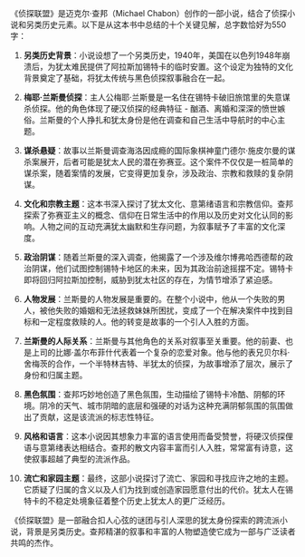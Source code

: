 《侦探联盟》是迈克尔·查邦（Michael Chabon）创作的一部小说，结合了侦探小说和另类历史元素。以下是从这本书中总结的十个关键见解，总字数恰好为550字：

1. **另类历史背景**：小说设想了一个另类历史，1940年，美国在以色列1948年崩溃后，为犹太难民提供了阿拉斯加锡特卡的临时安置。这个设定为独特的文化背景奠定了基础，将犹太传统与黑色侦探叙事融合在一起。

2. **梅耶·兰斯曼侦探**：主人公梅耶·兰斯曼是一名住在锡特卡破旧旅馆里的失意谋杀侦探。他的角色体现了硬汉侦探的经典特征 - 酗酒、离婚和深深的愤世嫉俗。兰斯曼的个人挣扎和犹太身份是他在调查和自己生活中导航时的中心主题。

3. **谋杀悬疑**：故事以兰斯曼调查海洛因成瘾的国际象棋神童门德尔·施皮尔曼的谋杀案展开，后者可能是犹太人民的潜在弥赛亚。这个案件不仅仅是一桩简单的谋杀案，随着案情的发展，它变得更加复杂，涉及政治、宗教和救赎的复杂阴谋。

4. **文化和宗教主题**：这本书深入探讨了犹太文化、意第绪语言和宗教信仰。查邦探索了弥赛亚主义的概念、信仰在日常生活中的作用以及历史对文化认同的影响。人物之间的互动充满犹太幽默和生存问题，为叙事赋予了丰富的文化深度。

5. **政治阴谋**：随着兰斯曼的深入调查，他揭露了一个涉及维尔博弗哈西德帮的政治阴谋，他们试图控制锡特卡地区的未来，因为其政治前途摇摆不定。锡特卡即将回归阿拉斯加控制，威胁到犹太社区的存在，为情节增添了紧迫感。

6. **人物发展**：兰斯曼的人物发展是重要的。在整个小说中，他从一个失败的男人，被他失败的婚姻和无法拯救妹妹所困扰，变成了一个在解决案件中找到目标和一定程度救赎的人。他的转变是故事的一个引人入胜的方面。

7. **兰斯曼的人际关系**：兰斯曼与其他角色的关系对叙事至关重要。他的前妻、也是上司的比娜·盖尔布菲什代表着一个复杂的恋爱对象。他与他的表兄贝尔科·舍梅茨的合作，一个半特林吉特、半犹太的侦探，为故事增添了层次，展示了身份和归属主题。

8. **黑色氛围**：查邦巧妙地创造了黑色氛围，生动描绘了锡特卡冷酷、阴郁的环境。阴冷的天气、城市阴暗的底层和强硬的对话为这种充满阴郁氛围的氛围做出了贡献，这是该流派的标志性特征。

9. **风格和语言**：这本小说因其想象力丰富的语言使用而备受赞誉，将硬汉侦探俚语与意第绪表达相结合。查邦的散文内容丰富而引人入胜，常常富有诗意，这使叙事超越了典型的流派作品。

10. **流亡和家园主题**：最终，这部小说探讨了流亡、家园和寻找应许之地的主题。它质疑了归属的含义以及人们为找到或创造家园愿意付出的代价。犹太人在锡特卡的不稳定处境象征着整个历史上犹太人的更广泛经历。

《侦探联盟》是一部融合扣人心弦的谜团与引人深思的犹太身份探索的跨流派小说，背景是另类历史。查邦精湛的叙事和丰富的人物塑造使它成为一部与广泛读者共鸣的杰作。